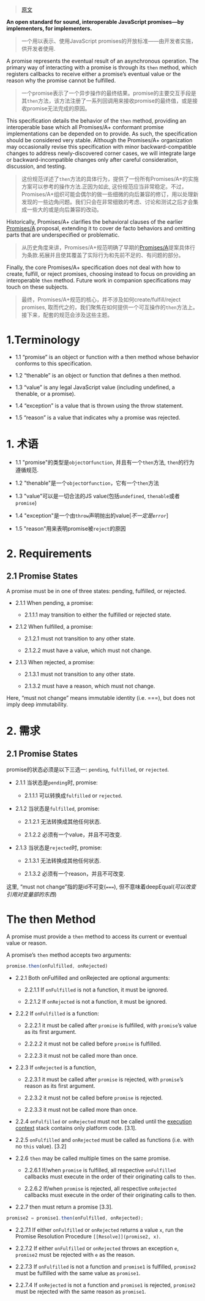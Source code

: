 > [原文](https://promisesaplus.com/)

**An open standard for sound, interoperable JavaScript promises—by implementers, for implementers.**
> 一个用以表示、使用JavaScript promises的开放标准——由开发者实施，供开发者使用.

A promise represents the eventual result of an asynchronous operation. The primary way of interacting with a promise is through its `then` method, which registers callbacks to receive either a promise’s eventual value or the reason why the promise cannot be fulfilled.
> 一个promise表示了一个异步操作的最终结果。promise的主要交互手段是其`then`方法，该方法注册了一系列回调用来接收promise的最终值，或是接收promise无法完成的原因。

This specification details the behavior of the `then` method, providing an interoperable base which all Promises/A+ conformant promise implementations can be depended on to provide. As such, the specification should be considered very stable. Although the Promises/A+ organization may occasionally revise this specification with minor backward-compatible changes to address newly-discovered corner cases, we will integrate large or backward-incompatible changes only after careful consideration, discussion, and testing.
> 这份规范详述了`then`方法的具体行为，提供了一份所有Promises/A+的实施方案可以参考的操作方法.正因为如此, 这份规范应当非常稳定。不过，Promises/A+组织可能会偶尔的做一些细微的向后兼容的修订，用以处理新发现的一些边角问题。我们只会在非常细致的考虑、讨论和测试之后才会集成一些大的或是向后兼容的改动。

Historically, Promises/A+ clarifies the behavioral clauses of the earlier [Promises/A](http://wiki.commonjs.org/wiki/Promises/A) proposal, extending it to cover de facto behaviors and omitting parts that are underspecified or problematic.
> 从历史角度来讲，Promises/A+规范明确了早期的[Promises/A](http://wiki.commonjs.org/wiki/Promises/A)提案具体行为条款.拓展并且使其覆盖了实际行为和先前不足的、有问题的部分。

Finally, the core Promises/A+ specification does not deal with how to create, fulfill, or reject promises, choosing instead to focus on providing an interoperable `then` method. Future work in companion specifications may touch on these subjects.
> 最终，Promises/A+规范的核心，并不涉及如何create/fulfill/reject promises, 取而代之的，我们聚焦在如何提供一个可互操作的`then`方法上。接下来，配套的规范会涉及这些主题。

# 1.Terminology
  - 1.1 “promise” is an object or function with a then method whose behavior conforms to this specification.

  - 1.2 “thenable” is an object or function that defines a then method.

  - 1.3 “value” is any legal JavaScript value (including undefined, a thenable, or a promise).

  - 1.4 “exception” is a value that is thrown using the throw statement.

  - 1.5 “reason” is a value that indicates why a promise was rejected.

  # 1. 术语
  - 1.1 "promise"的类型是`object`or`function`, 并且有一个`then`方法, `then`的行为遵循规范.

  - 1.2 "thenable"是一个`object`or`function`，它有一个`then`方法

  - 1.3 "value"可以是一切合法的JS value(包括`undefined`, `thenable`或者`promise`)

  - 1.4 "exception"是一个由`throw`声明抛出的value[*不一定是`error`*]

  - 1.5 "reason"用来表明promise被`reject`的原因

# 2. Requirements
## 2.1 Promise States
A promise must be in one of three states: pending, fulfilled, or rejected.

  - 2.1.1 When pending, a promise:

    - 2.1.1.1 may transition to either the fulfilled or rejected state.

  - 2.1.2 When fulfilled, a promise:

    - 2.1.2.1 must not transition to any other state.

    - 2.1.2.2 must have a value, which must not change.

  - 2.1.3 When rejected, a promise:

    - 2.1.3.1 must not transition to any other state.

    - 2.1.3.2 must have a reason, which must not change.

Here, “must not change” means immutable identity (i.e. ===), but does not imply deep immutability.

# 2. 需求
## 2.1 Promise States
promise的状态必须是以下三选一: `pending`, `fulfilled`, or `rejected`.

  - 2.1.1 当状态是`pending`时, promise:

    - 2.1.1.1 可以转换成`fulfilled` or `rejected`.

  - 2.1.2 当状态是`fulfilled`, promise:

    - 2.1.2.1 无法转换成其他任何状态.

    - 2.1.2.2 必须有一个value，并且不可改变.

  - 2.1.3 当状态是`rejected`时, promise:

    - 2.1.3.1 无法转换成其他任何状态.

    - 2.1.3.2 必须有一个reason，并且不可改变.

这里, “must not change”指的是id不可变(`===`), 但不意味着deepEqual(*可以改变引用对变量部的东西*)

# The then Method
A promise must provide a `then` method to access its current or eventual value or reason.

A promise’s `then` method accepts two arguments:

```javascript
promise.then(onFulfilled, onRejected)
```
- 2.2.1 Both onFulfilled and onRejected are optional arguments:

  - 2.2.1.1 If `onFulfilled` is not a function, it must be ignored.

  - 2.2.1.2 If `onRejected` is not a function, it must be ignored.

- 2.2.2 If `onFulfilled` is a function:

  - 2.2.2.1 it must be called after `promise` is fulfilled, with `promise`’s value as its first argument.

  - 2.2.2.2 it must not be called before `promise` is fulfilled.

  - 2.2.2.3 it must not be called more than once.

- 2.2.3 If `onRejected` is a function,

  - 2.2.3.1 it must be called after `promise` is rejected, with `promise`’s reason as its first argument.

  - 2.2.3.2 it must not be called before `promise` is rejected.

  - 2.2.3.3 it must not be called more than once.

- 2.2.4 `onFulfilled` or `onRejected` must not be called until the [execution context](https://es5.github.io/#x10.3) stack contains only platform code. [3.1].

- 2.2.5 `onFulfilled` and `onRejected` must be called as functions (i.e. with no `this` value). [3.2]

- 2.2.6 `then` may be called multiple times on the same promise.

  - 2.2.6.1 If/when `promise` is fulfilled, all respective `onFulfilled` callbacks must execute in the order of their originating calls to `then`.

  - 2.2.6.2 If/when `promise` is rejected, all respective `onRejected` callbacks must execute in the order of their originating calls to then.
- 2.2.7 then must return a promise [3.3].

```javascript
promise2 = promise1.then(onFulfilled, onRejected);
```
  - 2.2.7.1 If either `onFulfilled` or `onRejected` returns a value `x`, run the Promise Resolution Procedure `[[Resolve]](promise2, x)`.

  - 2.2.7.2 If either `onFulfilled` or `onRejected` throws an exception `e`, `promise2` must be rejected with `e` as the reason.

  - 2.2.7.3 If `onFulfilled` is not a function and `promise1` is fulfilled, `promise2` must be fulfilled with the same value as `promise1`.

  - 2.2.7.4 If `onRejected` is not a function and `promise1` is rejected, `promise2` must be rejected with the same reason as `promise1`.
